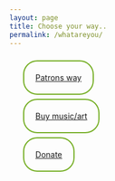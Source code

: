 ```yaml
---
layout: page
title: Choose your way..
permalink: /whatareyou/
---
```

<div class="page">
<br>
  <ul>
    <a href="/patrons" style="border-radius: 25px;
                              border: 2px solid #73AD21;
                              padding: 20px;
                              width: 200px;
                              height: 150px;">Patrons way</a>
    <br>
    <br>
    <br>
    <br>
    <a href="/artbyers" style="border-radius: 25px;
                              border: 2px solid #73AD21;
                              padding: 20px;
                              width: 200px;
                              height: 150px;">Buy music/art</a>
    <br>
    <br>
    <br>
    <br>
    <a href="/anons" style="border-radius: 25px;
                              border: 2px solid #73AD21;
                              padding: 20px;
                              width: 200px;
                              height: 150px;">Donate</a>
    <a></a>
  <!--  <br>
    <br>
    <br>
    <br>
    <a href="/anons" style="border-radius: 25px;
                              border: 2px solid #73AD21;
                              padding: 20px;
                              width: 200px;
                              height: 150px;">Participate</a>
    <a></a>-->
  </ul>
</div>
